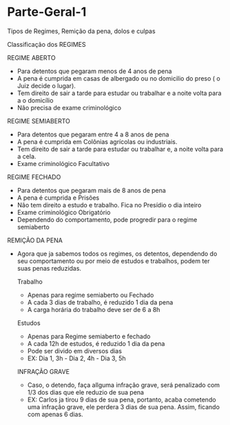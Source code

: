# Parte-Geral-1
Tipos de Regimes, Remição da pena, dolos e culpas

Classificação dos REGIMES

REGIME ABERTO
- Para detentos que pegaram menos de 4 anos de pena
- A pena é cumprida em casas de albergado ou no domicilio do preso ( o Juiz decide o lugar).
- Tem direito de sair a tarde para estudar ou trabalhar e a noite volta para a o domicílio
- Não precisa de exame criminológico

REGIME SEMIABERTO
- Para detentos que pegaram entre 4 a 8 anos de pena
- A pena é cumprida em Colônias agrícolas ou industriais.
- Tem direito de sair a tarde para estudar ou trabalhar e, a noite volta para a cela.
- Exame criminológico Facultativo

REGIME FECHADO
- Para detentos que pegaram mais de 8 anos de pena
- A pena é cumprida e Prisões
- Não tem direito a estudo e trabalho. Fica no Presídio o dia inteiro
- Exame criminológico Obrigatório
- Dependendo do comportamento, pode progredir para o regime semiaberto

REMIÇÃO DA PENA
- Agora que ja sabemos todos os regimes, os detentos, dependendo do seu comportamento ou por meio de estudos e trabalhos, podem ter suas penas reduzidas.

  Trabalho
  - Apenas para regime semiaberto ou Fechado
  - A cada 3 dias de trabalho, é reduzido 1 dia da pena
  - A carga horária do trabalho deve ser de 6 a 8h
  
  Estudos
  - Apenas para Regime semiaberto e fechado
  - A cada 12h de estudos, é reduzido 1 dia da pena
  - Pode ser divido em diversos dias
  - EX: Dia 1, 3h - Dia 2, 4h - Dia 3, 5h
  
  INFRAÇÃO GRAVE
  - Caso, o detendo, faça allguma infração grave, será penalizado com 1/3 dos dias que ele reduzio de sua pena
  - EX: Carlos ja tirou 9 dias de sua pena, portanto, acaba cometendo uma infraçâo grave, ele perdera 3 dias de sua pena. Assim, ficando com apenas 6 dias.
  
